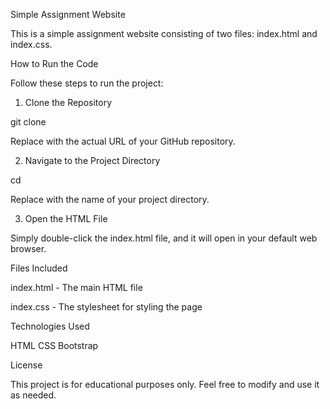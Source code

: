 Simple Assignment Website

This is a simple assignment website consisting of two files: index.html and index.css.

How to Run the Code

Follow these steps to run the project:

1. Clone the Repository

git clone <repository-url>

Replace <repository-url> with the actual URL of your GitHub repository.

2. Navigate to the Project Directory

cd <repository-name>

Replace <repository-name> with the name of your project directory.

3. Open the HTML File

Simply double-click the index.html file, and it will open in your default web browser.

Files Included

index.html - The main HTML file

index.css - The stylesheet for styling the page

Technologies Used

HTML
CSS
Bootstrap

License

This project is for educational purposes only. Feel free to modify and use it as needed.
